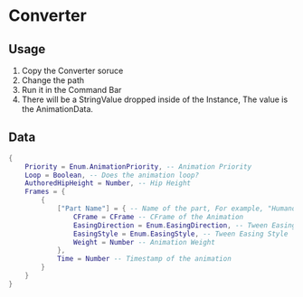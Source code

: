 # Converter

## Usage

1. Copy the Converter soruce
2. Change the path
3. Run it in the Command Bar
4. There will be a StringValue dropped inside of the Instance, The value is the AnimationData.

## Data

```lua
{
	Priority = Enum.AnimationPriority, -- Animation Priority
	Loop = Boolean, -- Does the animation loop?
	AuthoredHipHeight = Number, -- Hip Height
	Frames = {
		{
			["Part Name"] = { -- Name of the part, For example, "HumanoidRootPart"
				CFrame = CFrame -- CFrame of the Animation
				EasingDirection = Enum.EasingDirection, -- Tween Easing Direction
				EasingStyle = Enum.EasingStyle, -- Tween Easing Style
				Weight = Number -- Animation Weight
			},
			Time = Number -- Timestamp of the animation
		}
	}
}
```
